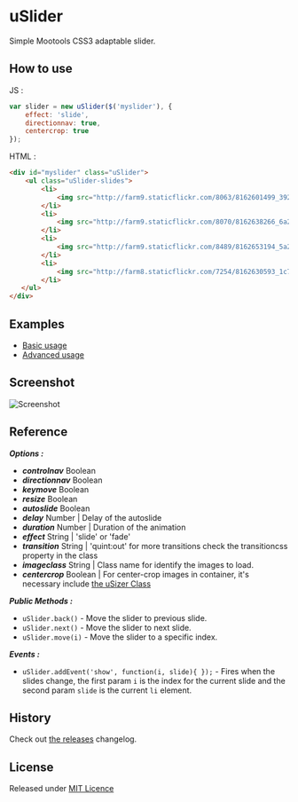 uSlider
=======

Simple Mootools CSS3 adaptable slider.


How to use
----------

JS :
```js
var slider = new uSlider($('myslider'), {
    effect: 'slide',
    directionnav: true,
    centercrop: true
});
```

HTML :
```html
<div id="myslider" class="uSlider">
    <ul class="uSlider-slides">
        <li>
            <img src="http://farm9.staticflickr.com/8063/8162601499_3926d3bd5e_c.jpg" class="load" />
        </li>
        <li>
            <img src="http://farm9.staticflickr.com/8070/8162638266_6a28e0526a_c.jpg" class="load" />
        </li>
        <li>
            <img src="http://farm9.staticflickr.com/8489/8162653194_5a2d6d8fc4_c.jpg" class="load" />
        </li>
        <li>
            <img src="http://farm8.staticflickr.com/7254/8162630593_1c77bfc9b7_c.jpg" class="load" />
        </li>
   </ul>
</div>
```

Examples
-----------

* [Basic usage](http://goo.gl/QSbn4)
* [Advanced usage](http://goo.gl/wIinb)


Screenshot
-----------
![Screenshot](http://goo.gl/7zZdC)


Reference
-----------

***Options :***
  * ***controlnav***          Boolean
  * ***directionnav***        Boolean
  * ***keymove***             Boolean
  * ***resize***              Boolean
  * ***autoslide***           Boolean 
  * ***delay***               Number  | Delay of the autoslide
  * ***duration***            Number  | Duration of the animation
  * ***effect***              String  | 'slide' or 'fade'
  * ***transition***          String  | 'quint:out' for more transitions check the transitioncss property in the class
  * ***imageclass***          String  | Class name for identify the images to load.
  * ***centercrop***          Boolean | For center-crop images in container, it's necessary include [the uSizer Class](https://github.com/joseluisq/usize)

***Public Methods :***
  * `uSlider.back()` - Move the slider to previous slide.
  * `uSlider.next()` - Move the slider to next slide.
  * `uSlider.move(i)` - Move the slider to a specific index.

***Events :***
  * `uSlider.addEvent('show', function(i, slide){ });` - Fires when the slides change, the first param `i` is the index for the current slide and the second param `slide` is the current `li` element.

History
-----------
Check out [the releases](https://github.com/joseluisq/uslider/releases) changelog.

License
-----------
Released under [MIT Licence](http://www.opensource.org/licenses/mit-license.php)